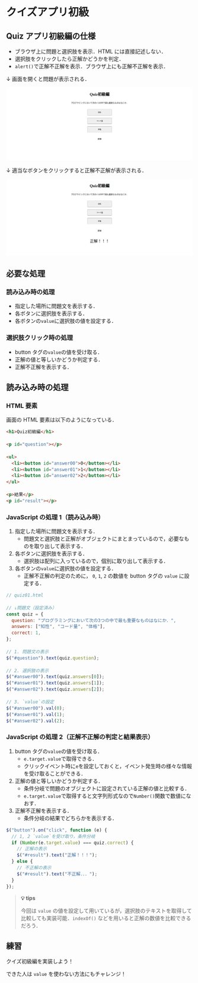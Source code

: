 # クイズアプリ初級

## Quiz アプリ初級編の仕様

- ブラウザ上に問題と選択肢を表示．HTML には直接記述しない．
- 選択肢をクリックしたら正解かどうかを判定．
- `alert()`で正解不正解を表示．ブラウザ上にも正解不正解を表示．

↓ 画面を開くと問題が表示される．

![Quiz初級編問題表示](./img/js_array_quiz01_question.png)

↓ 適当なボタンをクリックすると正解不正解が表示される．

![Quiz初級編結果表示](./img/js_array_quiz01_result.png)

## 必要な処理

### 読み込み時の処理

- 指定した場所に問題文を表示する．
- 各ボタンに選択肢を表示する．
- 各ボタンの`value`に選択肢の値を設定する．

### 選択肢クリック時の処理

- button タグの`value`の値を受け取る．
- 正解の値と等しいかどうか判定する．
- 正解不正解を表示する．

## 読み込み時の処理

### HTML 要素

画面の HTML 要素は以下のようになっている．

```html
<h1>Quiz初級編</h1>

<p id="question"></p>

<ul>
  <li><button id="answer00">0</button></li>
  <li><button id="answer01">1</button></li>
  <li><button id="answer02">2</button></li>
</ul>

<p>結果</p>
<p id="result"></p>
```

### JavaScript の処理 1（読み込み時）

1. 指定した場所に問題文を表示する．
   - 問題文と選択肢と正解がオブジェクトにまとまっているので，必要なものを取り出して表示する．
2. 各ボタンに選択肢を表示する．
   - 選択肢は配列に入っているので，個別に取り出して表示する．
3. 各ボタンの`value`に選択肢の値を設定する．
   - 正解不正解の判定のために， `0`, `1`, `2` の数値を button タグの `value` に設定する．

```js
// quiz01.html

// ↓問題文（設定済み）
const quiz = {
  question: "プログラミングにおいて次の3つの中で最も重要なものはなにか．",
  answers: ["知性", "コード量", "体格"],
  correct: 1,
};

// 1. 問題文の表示
$("#question").text(quiz.question);

// 2. 選択肢の表示
$("#answer00").text(quiz.answers[0]);
$("#answer01").text(quiz.answers[1]);
$("#answer02").text(quiz.answers[2]);

// 3. `value`の設定
$("#answer00").val(0);
$("#answer01").val(1);
$("#answer02").val(2);
```

### JavaScript の処理 2（正解不正解の判定と結果表示）

1. button タグの`value`の値を受け取る．
   - `e.target.value`で取得できる．
   - クリックイベント時に`e`を設定しておくと，イベント発生時の様々な情報を受け取ることができる．
2. 正解の値と等しいかどうか判定する．
   - 条件分岐で問題のオブジェクトに設定されている正解の値と比較する．
   - `e.target.value`で取得すると文字列形式なので`Number()`関数で数値になおす．
3. 正解不正解を表示する．
   - 条件分岐の結果でどちらかを表示する．

```js
$("button").on("click", function (e) {
  // 1, 2 `value`を受け取り，条件分岐
  if (Number(e.target.value) === quiz.correct) {
    // 正解の表示
    $("#result").text("正解！！！");
  } else {
    // 不正解の表示
    $("#result").text("不正解．．．");
  }
});
```

> **💡 tips**
>
> 今回は `value` の値を設定して用いているが，選択肢のテキストを取得して比較しても実装可能．`indexOf()` などを用いると正解の数値を比較できるだろう．

## 練習

クイズ初級編を実装しよう！

できた人は `value` を使わない方法にもチャレンジ！
